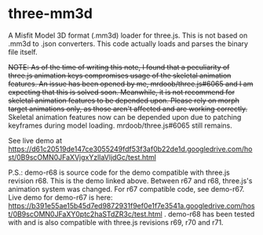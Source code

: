 three-mm3d
==========

A Misfit Model 3D format (.mm3d) loader for three.js. This is not based on .mm3d to .json converters. This code actually loads and parses the binary file itself.

~~NOTE: As of the time of writing this note, I found that a peculiarity of three.js animation keys compromises usage of the skeletal animation features. An issue has been opened by me, mrdoob/three.js#6065 and I am expecting that this is solved soon. Meanwhile, it is not recommend for skeletal animation features to be depended upon. Please rely on morph target animations only, as those aren't affected and are working correctly.~~ Skeletal animation features now can be depended upon due to patching keyframes during model loading. mrdoob/three.js#6065 still remains.

See live demo at https://d61c20519de147ce3055249fdf53f3af0b22de1d.googledrive.com/host/0B9scOMN0JFaXVjgxYzllaVljdGc/test.html

P.S.: demo-r68 is source code for the demo compatible with three.js revision r68. This is the demo linked above. Between r67 and r68, three.js's animation system was changed. For r67 compatible code, see demo-r67. Live demo for demo-r67 is here: https://b391e55ae15b45d7ed9872931f9ef0e1f7e3541a.googledrive.com/host/0B9scOMN0JFaXY0ptc2haSTdZR3c/test.html .
demo-r68 has been tested with and is also compatible with three.js revisions r69, r70 and r71.
